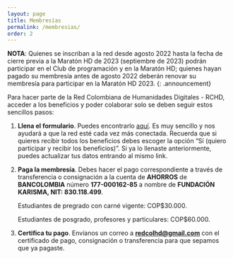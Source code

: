 ```yaml
---
layout: page
title: Membresías
permalink: /membresias/
order: 2
---
```


**NOTA**: Quienes se inscriban a la red desde agosto 2022 hasta la fecha de cierre previa a la Maratón HD de 2023 (septiembre de 2023) podrán participar en el Club de programación y en la Maratón HD; quienes hayan pagado su membresía antes de agosto 2022 deberán renovar su membresía para participar en la Maratón HD 2023.
{: .announcement}

Para hacer parte de la Red Colombiana de Humanidades Digitales - RCHD, acceder a los beneficios y poder colaborar solo se deben seguir estos sencillos pasos:

1.  **Llena el formulario**. Puedes encontrarlo [aquí](https://forms.gle/Rcv1QbbXRZg8fgYP9). Es muy sencillo y nos ayudará a que la red esté cada vez más conectada. Recuerda que si quieres recibir todos los beneficios debes escoger la opción “Sí (quiero participar y recibir los beneficios)”. Si ya lo llenaste anteriormente, puedes actualizar tus datos entrando al mismo link.

2. **Paga la membresía**. Debes hacer el pago correspondiente a través de transferencia o consignación a la cuenta de **AHORROS** de **BANCOLOMBIA** número **177-000162-85** a nombre de **FUNDACIÓN KARISMA, NIT: 830.118.499**.

    Estudiantes de pregrado con carné vigente: COP$30.000.

    Estudiantes de posgrado, profesores y particulares: COP$60.000.

3. **Certifica tu pago**. Envíanos un correo a **redcolhd@gmail.com** con el certificado de pago, consignación o transferencia para que sepamos que ya pagaste.
